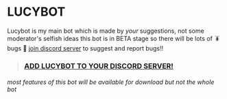 # LUCYBOT

Lucybot is my main bot which is made by *your* suggestions, not some moderator's selfish ideas this bot is in BETA stage so there will be lots of 🪳 bugs 🐜 [join discord server](https://discord.gg/unT876TC7E) to suggest and report bugs!!

> ### [ADD LUCYBOT TO YOUR DISCORD SERVER!](https://discord.com/api/oauth2/authorize?client_id=828111454607507486&permissions=0&scope=bot)

###### most features of this bot will be available for download but not the whole bot
